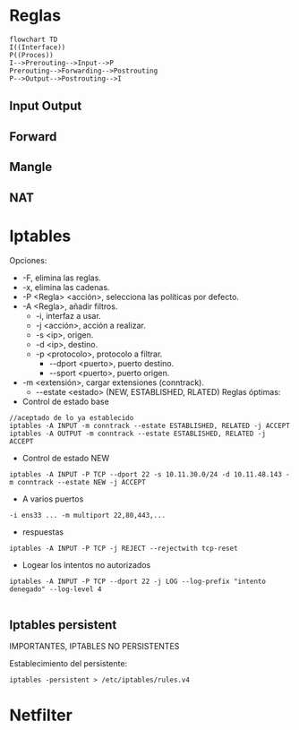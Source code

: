 # Reglas
```mermaid
flowchart TD
I((Interface))
P((Proces))
I-->Prerouting-->Input-->P
Prerouting-->Forwarding-->Postrouting
P-->Output-->Postrouting-->I
```
## Input Output
## Forward
## Mangle
## NAT
# Iptables
Opciones:
- -F, elimina las reglas.
- -x, elimina las cadenas.
- -P \<Regla> \<acción>, selecciona las políticas por defecto.
- -A \<Regla>, añadir filtros.
	- -i, interfaz a usar.
	- -j \<acción>, acción a realizar.
	- -s \<ip>, origen.
	- -d \<ip>, destino.
	- -p \<protocolo>, protocolo a filtrar.
		- --dport \<puerto>, puerto destino.
		- --sport \<puerto>, puerto origen.
- -m <extensión>, cargar extensiones (conntrack).
	- --estate \<estado> (NEW, ESTABLISHED, RLATED)
Reglas óptimas:
- Control de estado base
```shell
//aceptado de lo ya establecido
iptables -A INPUT -m conntrack --estate ESTABLISHED, RELATED -j ACCEPT
iptables -A OUTPUT -m conntrack --estate ESTABLISHED, RELATED -j ACCEPT
```
- Control de estado NEW
```shell
iptables -A INPUT -P TCP --dport 22 -s 10.11.30.0/24 -d 10.11.48.143 -m conntrack --estate NEW -j ACCEPT
```
- A varios puertos
```shell
-i ens33 ... -m multiport 22,80,443,...
```
- respuestas
```shell
iptables -A INPUT -P TCP -j REJECT --rejectwith tcp-reset
```
- Logear los intentos no autorizados
```shell
iptables -A INPUT -P TCP --dport 22 -j LOG --log-prefix "intento denegado" --log-level 4
```
```shell

```
## Iptables persistent
IMPORTANTES, IPTABLES NO PERSISTENTES

Establecimiento del persistente:
```
iptables -persistent > /etc/iptables/rules.v4
```
# Netfilter
